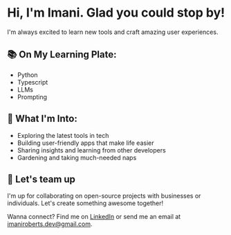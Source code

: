# Hi, I'm Imani. Glad you could stop by!

I'm always excited to learn new tools and craft amazing user experiences.

## 📚 On My Learning Plate:

- Python
- Typescript
- LLMs
- Prompting

## 🌟 What I'm Into:

- Exploring the latest tools in tech
- Building user-friendly apps that make life easier
- Sharing insights and learning from other developers
- Gardening and taking much-needed naps

## 🤝 Let's team up
I'm up for collaborating on open-source projects with businesses or individuals. Let's create something awesome together!

Wanna connect? Find me on [LinkedIn](https://www.linkedin.com/in/imaniroberts/) or send me an email at imaniroberts.dev@gmail.com.
